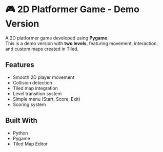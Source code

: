 # 🎮 2D Platformer Game - Demo Version

A 2D platformer game developed using **Pygame**.  
This is a demo version with **two levels**, featuring movement, interaction, and custom maps created in Tiled.

## Features

- Smooth 2D player movement  
- Collision detection  
- Tiled map integration  
- Level transition system  
- Simple menu (Start, Score, Exit)  
- Scoring system  

##  Built With

- Python 
- Pygame 
- Tiled Map Editor
